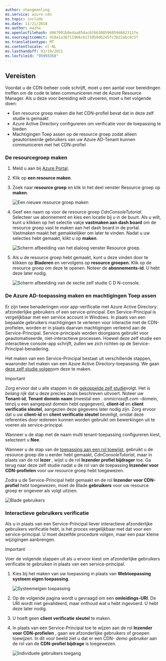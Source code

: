 ```yaml
---
author: zhangmanling
ms.service: azure-cdn
ms.topic: include
ms.date: 11/21/2018
ms.author: mazha
ms.openlocfilehash: 4967991b0edaa854acbf6b308596859d662311fe
ms.sourcegitcommit: 910a1a38711966cb171050db245fc3b22abc8c5f
ms.translationtype: MT
ms.contentlocale: nl-NL
ms.lasthandoff: 03/19/2021
ms.locfileid: "95993358"
---
```

## <a name="prerequisites"></a>Vereisten
Voordat u de CDN-beheer code schrijft, moet u een aantal voor bereidingen treffen om de code te laten communiceren met de Azure Resource Manager. Als u deze voor bereiding wilt uitvoeren, moet u het volgende doen:

* Een resource groep maken die het CDN-profiel bevat dat in deze zelf studie is gemaakt
* Azure Active Directory configureren om verificatie voor de toepassing te bieden
* Machtigingen Toep assen op de resource groep zodat alleen geautoriseerde gebruikers van uw Azure AD-Tenant kunnen communiceren met het CDN-profiel

### <a name="creating-the-resource-group"></a>De resourcegroep maken
1. Meld u aan bij [Azure Portal](https://portal.azure.com).
2. Klik op **een resource maken**.
3. Zoek naar **resource groep** en klik in het deel venster Resource groep op **maken**.

    ![Een nieuwe resource groep maken](./media/cdn-app-dev-prep/cdn-new-rg-1-include.png)
3. Geef een naam op voor de resource groep *CdnConsoleTutorial*.  Selecteer uw abonnement en kies een locatie bij u in de buurt.  Als u wilt, kunt u klikken op het selectie vakje **vastmaken aan dash board** om de resource groep vast te maken aan het dash board in de portal.  Vastmaken maakt het gemakkelijker om later te vinden.  Nadat u uw selecties hebt gemaakt, klikt u op **maken**.

    ![Scherm afbeelding van het dialoog venster Resource groep.](./media/cdn-app-dev-prep/cdn-new-rg-2-include.png)
4. Als u de resource groep hebt gemaakt, kunt u deze vinden door te klikken op **Bladeren** en vervolgens op **resource groepen**.  Klik op de resource groep om deze te openen.  Noteer de **abonnements-id**. U hebt deze later nodig.

    ![Scherm afbeelding van de sectie zelf studie C D N-console.](./media/cdn-app-dev-prep/cdn-subscription-id-include.png)

### <a name="creating-the-azure-ad-application-and-applying-permissions"></a>De Azure AD-toepassing maken en machtigingen Toep assen
Er zijn twee benaderingen voor app-verificatie met Azure Active Directory: afzonderlijke gebruikers of een service-principal. Een Service-Principal is vergelijkbaar met een service account in Windows.  In plaats van een bepaalde gebruikers machtigingen te verlenen voor interactie met de CDN-profielen, worden er in plaats daarvan machtigingen verleend aan de Service-Principal.  Service-principals worden doorgaans gebruikt voor geautomatiseerde, niet-interactieve processen.  Hoewel deze zelf studie een interactieve console-app schrijft, zullen we zich richten op de Service-Principal-benadering.

Het maken van een Service-Principal bestaat uit verschillende stappen, waaronder het maken van een Azure Active Directory-toepassing.  We gaan [deze zelf studie volgen](../articles/active-directory/develop/howto-create-service-principal-portal.md)om deze te maken.

> [!IMPORTANT]
> Zorg ervoor dat u alle stappen in de [gekoppelde zelf studie](../articles/active-directory/develop/howto-create-service-principal-portal.md)volgt.  Het is *belang rijk* dat u deze precies zoals beschreven uitvoert.  Noteer uw **Tenant-id**, **Tenant domein naam** (meestal een *. onmicrosoft.com* -domein, tenzij u een aangepast domein hebt opgegeven), **client-id** en **client verificatie sleutel**, aangezien deze gegevens later nodig zijn.  Zorg ervoor dat u uw **client-id** en **client verificatie sleutel** beveiligt, omdat deze referenties door iedereen kunnen worden gebruikt om bewerkingen uit te voeren als service-principal.
>
> Wanneer u de stap met de naam multi tenant-toepassing configureren kiest, selecteert u **Nee**.
>
> Wanneer u de stap van de [toepassing aan een rol toewijst](../articles/active-directory/develop/howto-create-service-principal-portal.md#assign-a-role-to-the-application), gebruikt u de resource groep die u eerder hebt gemaakt,  *CdnConsoleTutorial*, maar in plaats van de rol **lezer** , wijst u de rol **Inzender profiel bijdrager** toe.  Ga terug naar deze zelf studie nadat u de rol van de toepassing **Inzender voor CDN-profielen** voor uw resource groep hebt toegewezen. 
>
>

Zodra u de Service-Principal hebt gemaakt en de rol **Inzender voor CDN-profiel** hebt toegewezen, moet de Blade **gebruikers** voor uw resource groep er ongeveer als volgt uitzien.

![Blade gebruikers](./media/cdn-app-dev-prep/cdn-service-principal-include.png)

### <a name="interactive-user-authentication"></a>Interactieve gebruikers verificatie
Als u in plaats van een Service-Principal liever interactieve afzonderlijke gebruikers verificatie hebt, is het proces vergelijkbaar met dat voor een service-principal.  U moet dezelfde procedure volgen, maar een paar kleine wijzigingen aanbrengen.

> [!IMPORTANT]
> Voer de volgende stappen uit als u ervoor kiest om afzonderlijke gebruikers verificatie te gebruiken in plaats van een service-principal.
>
>

1. Kies bij het maken van uw toepassing in plaats van **Webtoepassing** **systeem eigen toepassing**.

    ![Systeemeigen toepassing](./media/cdn-app-dev-prep/cdn-native-application-include.png)
2. Op de volgende pagina wordt u gevraagd om een **omleidings-URI**.  De URI wordt niet gevalideerd, maar onthoud wat u hebt ingevoerd. U hebt deze later nodig.
3. U hoeft geen **client verificatie sleutel** te maken.
4. In plaats van een Service-Principal toe te wijzen aan de rol **Inzender voor CDN-profielen** , gaan we afzonderlijke gebruikers of groepen toewijzen.  In dit voor beeld ziet u dat er een CDN-  *demo gebruiker* aan de rol van de **CDN-profiel bijdrage** is toegewezen.  

    ![Individuele gebruikers toegang](./media/cdn-app-dev-prep/cdn-aad-user-include.png)
